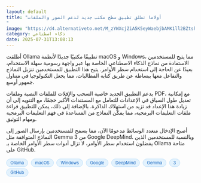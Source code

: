 ```yaml
---
layout: default
title: "أولاما تطلق تطبيق سطح مكتب جديد لدعم الصور والملفات
"
image: "https://d4.alternativeto.net/M_zYWXcjZiA5K5eyWaebjbAMK1ll2BZtshuHylSzBp0/rs:fill:1520:760:0/g:ce:0:0/YWJzOi8vZGlzdC9jb250ZW50LzE3NTM5Njc1NjM0MTcucG5n.png"
category: ذكاء اصطناعي
date: 2025-07-31T13:08:13
---
```


أطلقت Ollama تطبيقًا مكتبيًا جديدًا لأنظمة macOS و Windows، مما يتيح للمستخدمين الاستفادة من نماذج الذكاء الاصطناعي الخاصة بها عبر واجهة رسومية سهلة الاستخدام، بعيدًا عن الحاجة إلى استخدام سطر الأوامر. يتيح هذا التطبيق للمستخدمين تنزيل النماذج والتفاعل معها ببساطة عن طريق كتابة المطالبات، مما يجعل التكنولوجيا في متناول جمهور أوسع.

يدعم التطبيق الجديد خاصية السحب والإفلات للملفات النصية وملفات PDF، مع إمكانية تعديل طول السياق في الإعدادات للتعامل مع المستندات الأكبر حجمًا، مع التنويه إلى أن زيادة هذا الإعداد قد تزيد من استهلاك الذاكرة. بالإضافة إلى ذلك، يمكن للتطبيق قراءة ملفات التعليمات البرمجية، مما يمكّن النماذج من المساعدة في فهم التعليمات البرمجية ومهام التوثيق.

أصبح الإدخال متعدد الوسائط مدعومًا الآن، مما يسمح للمستخدمين بإرسال الصور إلى النماذج المتوافقة مثل Gemma 3 من Google DeepMind. وبالنسبة للمستخدمين الذين يفضلون استخدام سطر الأوامر، لا تزال أدوات سطر الأوامر الخاصة بـ Ollama متاحة على GitHub.

<div style="margin-top:2px; margin-bottom:2px;"><a href="https://bidjadraft.github.io/?query=Ollama" style="background:#e3f2fd; color:#1565c0; font-size:80%; border-radius:12px; padding:3px 10px; margin:2px 4px 2px 0; display:inline-block; border:1px solid #bbdefb; text-decoration:none;">Ollama</a> <a href="https://bidjadraft.github.io/?query=macOS" style="background:#e3f2fd; color:#1565c0; font-size:80%; border-radius:12px; padding:3px 10px; margin:2px 4px 2px 0; display:inline-block; border:1px solid #bbdefb; text-decoration:none;">macOS</a> <a href="https://bidjadraft.github.io/?query=Windows" style="background:#e3f2fd; color:#1565c0; font-size:80%; border-radius:12px; padding:3px 10px; margin:2px 4px 2px 0; display:inline-block; border:1px solid #bbdefb; text-decoration:none;">Windows</a> <a href="https://bidjadraft.github.io/?query=Google" style="background:#e3f2fd; color:#1565c0; font-size:80%; border-radius:12px; padding:3px 10px; margin:2px 4px 2px 0; display:inline-block; border:1px solid #bbdefb; text-decoration:none;">Google</a> <a href="https://bidjadraft.github.io/?query=DeepMind" style="background:#e3f2fd; color:#1565c0; font-size:80%; border-radius:12px; padding:3px 10px; margin:2px 4px 2px 0; display:inline-block; border:1px solid #bbdefb; text-decoration:none;">DeepMind</a> <a href="https://bidjadraft.github.io/?query=Gemma" style="background:#e3f2fd; color:#1565c0; font-size:80%; border-radius:12px; padding:3px 10px; margin:2px 4px 2px 0; display:inline-block; border:1px solid #bbdefb; text-decoration:none;">Gemma</a> <a href="https://bidjadraft.github.io/?query=3" style="background:#e3f2fd; color:#1565c0; font-size:80%; border-radius:12px; padding:3px 10px; margin:2px 4px 2px 0; display:inline-block; border:1px solid #bbdefb; text-decoration:none;">3</a> <a href="https://bidjadraft.github.io/?query=GitHub" style="background:#e3f2fd; color:#1565c0; font-size:80%; border-radius:12px; padding:3px 10px; margin:2px 4px 2px 0; display:inline-block; border:1px solid #bbdefb; text-decoration:none;">GitHub</a></div><br><br>
